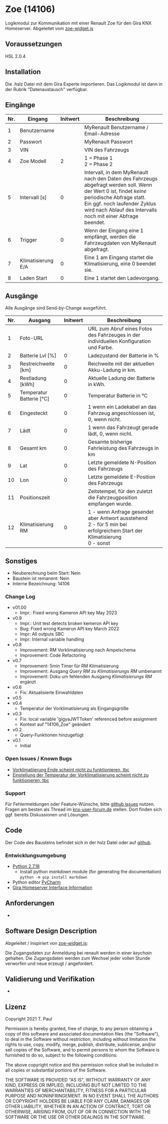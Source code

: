 # Zoe (14106)
Logikmodul zur Kommunikation mit einer Renault Zoe für den Gira KNX Homeserver. Abgeleitet vom [zoe-widget.js](https://gist.github.com/mountbatt/772e4512089802a2aa2622058dd1ded7)

## Voraussetzungen
HSL 2.0.4

## Installation
Die .hslz Datei mit dem Gira Experte importieren. Das Logikmodul ist dann in der Rubrik "Datenaustausch" verfügbar.

## Eingänge

| Nr. | Eingang | Initwert | Beschreibung |
| --- | --- | --- | --- |
| 1 | Benutzername | | MyRenault Benutzername / Email-Adresse |
| 2 | Passwort | | MyRenault Passwort 
| 3 | VIN | | VIN des Fahrzeugs |
| 4 | Zoe Modell | 2 | 1 = Phase 1<br/>2 = Phase 2 |
| 5 | Intervall [s] | 0 | Intervall, in dem MyRenault nach den Daten des Fahrzeugs abgefragt werden soll. Wenn der Wert 0 ist, findet *keine* periodische Abfrage statt.<br>Ein ggf. noch laufender Zyklus wird nach Ablauf des Intervalls noch mit einer Abfrage beendet. |
| 6 | Trigger | 0 | Wenn der Eingang eine 1 empfängt, werden die Fahrzeugdaten von MyRenault abgefragt. | 
| 7 | Klimatisierung E/A | 0 | Eine 1 am Eingang startet die Klimatisierung, eine 0 beendet sie. |
| 8 | Laden Start | 0 | Eine 1 startet den Ladevorgang. |

## Ausgänge
Alle Ausgänge sind Send-by-Change ausgeführt.

| Nr. | Ausgang | Initwert | Beschreibung |
| --- | --- | --- | --- |
| 1 | Foto-URL | |URL zum Abruf eines Fotos des Fahrzeuges in der individuellen Konfiguration und Farbe. |
| 2 | Batterie Lvl [%] | 0 | Ladezustand der Batterie in % |
| 3 | Restreichweite [km] | 0 | Reichweite mit der aktuellen Akku-Ladung in km. |
| 4 | Restladung [kWh] | 0 | Aktuelle Ladung der Batterie in kWh. |
| 5 | Temperatur Batterie [°C] | 0 | Temperatur Batterie in °C |
| 6 | Eingesteckt | 0 | 1 wenn ein Ladekabel an das Fahrzeug angeschlossen ist, 0, wenn nicht.|
| 7 | Lädt | 0 |1 wenn das Fahrzeugt gerade lädt, 0, wenn nicht. |
| 8 | Gesamt km | 0 | Gesamte bisherige Fahrleistung des Fahrzeugs in km |
| 9 | Lat | 0 | Letzte gemeldete N-Position des Fahrzeugs |
| 10 | Lon | 0 | Letzte gemeldete E-Position des Fahrzeugs |
| 11 | Positionszeit |  | Zeitstempel, für den zuletzt die Fahrzeugposition empfangen wurde. |
| 12 | Klimatisierung RM | 0 | 1 - wenn Anfrage gesendet aber Antwort ausstehend<br/> 2 - für 5 min bei erfolgreichem Start der Klimatisierung<br/> 0 - sonst |

## Sonstiges

- Neuberechnung beim Start: Nein
- Baustein ist remanent: Nein
- Interne Bezeichnung: 14106

### Change Log

- v01.00
    - Impr.: Fixed wrong Kameron API key May 2023
- v0.9
    - Impr.: Unit test detects broken kemeron API key
	- Bug: Fixed wrong Kameron API key March 2022
	- Impr: All outputs SBC
	- Impr: Internal variable handling
- v0.8
    - Improvement: RM Vorklimatisierung nach Ampelschema
	- Improvement: Code Refactoring
- v0.7
    - Improvement: 5min Timer für RM Klimatisierung
	- Improvement: Ausgang *Query RM* zu *Klimatisierungs RM* umbenannt
	- Improvement: Doku um fehlenden Ausgamg *Klimatisierungs RM* ergänzt
- v0.6
    - Fix: Aktualisierte Einwahldaten
- v0.5
- v0.4
    - Temperatur der Vorklimatisierung als Eingangsgröße
- v0.3
    - Fix: local variable 'gigyaJWTToken' referenced before assignment
    - Kontext auf "14106_Zoe" geändert
- v0.2
    - Query-Funktionen hinzugefügt
- v0.1
    - Initial

### Open Issues / Known Bugs

- [Vorklimatiierung Ende scheint nicht zu funktionieren, tbc](https://github.com/En3rGy/14106_Zoe/issues/2)
- [Einstellung der Temperatur der Vorklimatiisierung scheint nicht zu funktionieren, tbc](https://github.com/En3rGy/14106_Zoe/issues/3)

### Support

Für Fehlermeldungen oder Feature-Wünsche, bitte [github issues](https://github.com/En3rGy/14106_Zoe/issues) nutzen.
Fragen am besten als Thread im [knx-user-forum.de](https://knx-user-forum.de) stellen. Dort finden sich ggf. bereits Diskussionen und Lösungen.

## Code

Der Code des Bausteins befindet sich in der hslz Datei oder auf [github](https://github.com/En3rGy/14106_Zoe).

### Entwicklungsumgebung

- [Python 2.7.18](https://www.python.org/download/releases/2.7/)
    - Install python *markdown* module (for generating the documentation) `python -m pip install markdown`
- Python editor [PyCharm](https://www.jetbrains.com/pycharm/)
- [Gira Homeserver Interface Information](http://www.hs-help.net/hshelp/gira/other_documentation/Schnittstelleninformationen.zip)

## Anforderungen

-

## Software Design Description

Abgeleitet / Inspiriert von [zoe-widget.js](https://gist.github.com/mountbatt/772e4512089802a2aa2622058dd1ded7):

Die Zugangsdaten zur Anmeldung bei renault werden in einer *keychain* gehalten. Die Zugangsdaten werden zum Wechsel jeder vollen Stunde verworfen und neue erzeugt / angefordert.

## Validierung und Verifikation

-

## Lizenz

Copyright 2021 T. Paul

Permission is hereby granted, free of charge, to any person obtaining a copy of this software and associated documentation files (the "Software"), to deal in the Software without restriction, including without limitation the rights to use, copy, modify, merge, publish, distribute, sublicense, and/or sell copies of the Software, and to permit persons to whom the Software is furnished to do so, subject to the following conditions:

The above copyright notice and this permission notice shall be included in all copies or substantial portions of the Software.

THE SOFTWARE IS PROVIDED "AS IS", WITHOUT WARRANTY OF ANY KIND, EXPRESS OR IMPLIED, INCLUDING BUT NOT LIMITED TO THE WARRANTIES OF MERCHANTABILITY, FITNESS FOR A PARTICULAR PURPOSE AND NONINFRINGEMENT. IN NO EVENT SHALL THE AUTHORS OR COPYRIGHT HOLDERS BE LIABLE FOR ANY CLAIM, DAMAGES OR OTHER LIABILITY, WHETHER IN AN ACTION OF CONTRACT, TORT OR OTHERWISE, ARISING FROM, OUT OF OR IN CONNECTION WITH THE SOFTWARE OR THE USE OR OTHER DEALINGS IN THE SOFTWARE.
